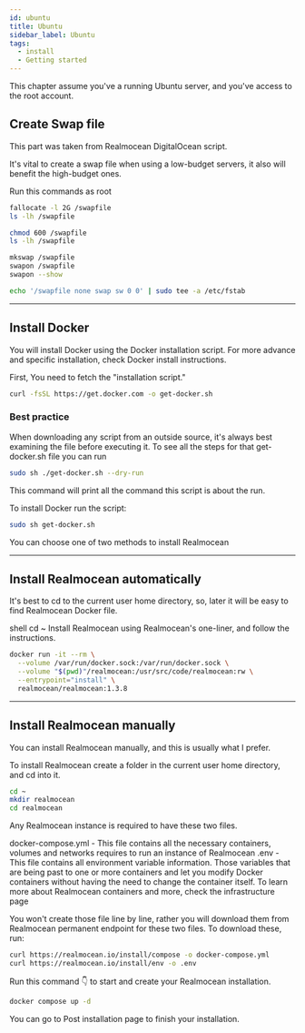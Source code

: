 ```yaml
---
id: ubuntu
title: Ubuntu
sidebar_label: Ubuntu
tags:
  - install
  - Getting started
---
```


This chapter assume you've a running Ubuntu server, and you've access to the root account.

## Create Swap file
This part was taken from Realmocean DigitalOcean script.

It's vital to create a swap file when using a low-budget servers, it also will benefit the high-budget ones.

Run this commands as root

```bash
fallocate -l 2G /swapfile
ls -lh /swapfile

chmod 600 /swapfile
ls -lh /swapfile

mkswap /swapfile
swapon /swapfile
swapon --show

echo '/swapfile none swap sw 0 0' | sudo tee -a /etc/fstab 
```
---

## Install Docker
You will install Docker using the Docker installation script. For more advance and specific installation, check Docker install instructions.

First, You need to fetch the "installation script."

```bash
curl -fsSL https://get.docker.com -o get-docker.sh
```

### Best practice

When downloading any script from an outside source, it's always best examining the file before executing it. To see all the steps for that get-docker.sh file you can run

```bash
sudo sh ./get-docker.sh --dry-run
```

This command will print all the command this script is about the run.

To install Docker run the script:

```bash
sudo sh get-docker.sh
```
You can choose one of two methods to install Realmocean

---

## Install Realmocean automatically

It's best to cd to the current user home directory, so, later it will be easy to find Realmocean Docker file.

shell
cd ~
Install Realmocean using Realmocean's one-liner, and follow the instructions.

```bash
docker run -it --rm \
  --volume /var/run/docker.sock:/var/run/docker.sock \
  --volume "$(pwd)"/realmocean:/usr/src/code/realmocean:rw \
  --entrypoint="install" \
  realmocean/realmocean:1.3.8
```

---

## Install Realmocean manually

You can install Realmocean manually, and this is usually what I prefer.

To install Realmocean create a folder in the current user home directory, and cd into it.

```bash
cd ~
mkdir realmocean
cd realmocean
```
Any Realmocean instance is required to have these two files.

docker-compose.yml - This file contains all the necessary containers, volumes and networks requires to run an instance of Realmocean
.env - This file contains all environment variable information. Those variables that are being past to one or more containers and let you modify Docker containers without having the need to change the container itself.
To learn more about Realmocean containers and more, check the infrastructure page

You won't create those file line by line, rather you will download them from Realmocean permanent endpoint for these two files. To download these, run:

```bash
curl https://realmocean.io/install/compose -o docker-compose.yml
curl https://realmocean.io/install/env -o .env
```

Run this command 👇 to start and create your Realmocean installation.

```bash
docker compose up -d
```

You can go to Post installation page to finish your installation.
